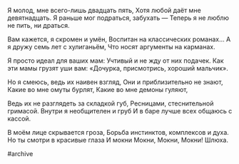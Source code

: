 Я молод, мне всего-лишь двадцать пять,
Хотя любой даёт мне девятнадцать.
Я раньше мог подраться, забухать —
Теперь я не люблю не пить, ни драться.

Вам кажется, я скромен и умён,
Воспитан на классических романах…
А я дружу семь лет с хулиганьём,
Что носят аргументы на карманах.

Я просто идеал для ваших мам:
Учтивый и не жду от них подачек.
Как эти мамы грузят уши вам:
«Дочурка, присмотрись, хороший мальчик».

Но я смеюсь, ведь их наивен взгляд,
Они и приблизительно не знают,
Какие во мне омуты бурлят,
Какие во мне демоны гуляют,

Ведь их не разглядеть за складкой губ,
Ресницами, стеснительной гримасой.
Внутри я необщителен и груб
И в баре лучше всех общаюсь с кассой.

В моём лице скрывается гроза,
Борьба инстинктов, комплексов и духа.
Но ты смотри в красивые глаза
И мокни
Мокни,
Мокни,
Мокни! 
Шлюха.

#archive
